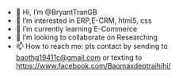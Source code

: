 - 👋 Hi, I’m @BryantTranGB
- 👀 I’m interested in ERP,E-CRM, html5, css  
- 🌱 I’m currently learning E-Commerce
- 💞️ I’m looking to collaborate on Researching 
- 📫 How to reach me: pls contact by sending to baothg19411c@gmail.com or texting to https://www.facebook.com/Baomaxdeptraihihi/
<!---
BryantTranGB/BryantTranGB is a ✨ special ✨ repository because its `README.md` (this file) appears on your GitHub profile.
You can click the Preview link to take a look at your changes.
--->
